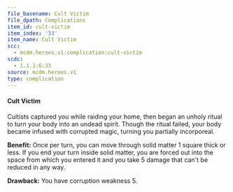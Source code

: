 ```yaml
---
file_basename: Cult Victim
file_dpath: Complications
item_id: cult-victim
item_index: '33'
item_name: Cult Victim
scc:
  - mcdm.heroes.v1:complication:cult-victim
scdc:
  - 1.1.1:6:33
source: mcdm.heroes.v1
type: complication
---
```


#### Cult Victim

Cultists captured you while raiding your home, then began an unholy ritual to turn your body into an undead spirit. Though the ritual failed, your body became infused with corrupted magic, turning you partially incorporeal.

**Benefit:** Once per turn, you can move through solid matter 1 square thick or less. If you end your turn inside solid matter, you are forced out into the space from which you entered it and you take 5 damage that can't be reduced in any way.

**Drawback:** You have corruption weakness 5.
